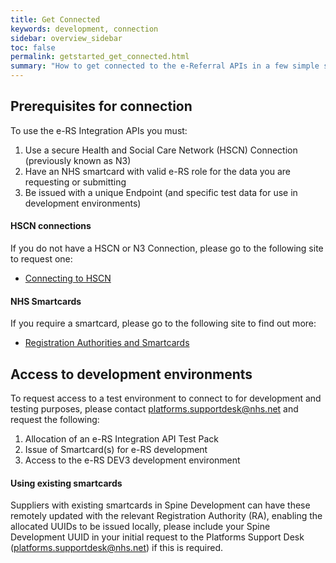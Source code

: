 ```yaml
---
title: Get Connected
keywords: development, connection
sidebar: overview_sidebar
toc: false
permalink: getstarted_get_connected.html
summary: "How to get connected to the e-Referral APIs in a few simple steps"
---
```


## Prerequisites for connection

To use the e-RS Integration APIs you must:

1. Use a secure Health and Social Care Network (HSCN) Connection (previously known as N3)
2. Have an NHS smartcard with valid e-RS role for the data you are requesting or submitting
3. Be issued with a unique Endpoint (and specific test data for use in development environments)

#### HSCN connections ##

If you do not have a HSCN or N3 Connection, please go to the following site to request one:

* [Connecting to HSCN](https://digital.nhs.uk/health-social-care-network/new-to-hscn/connecting-to-HSCN)

#### NHS Smartcards

If you require a smartcard, please go to the following site to find out more:

* [Registration Authorities and Smartcards](https://digital.nhs.uk/Registration-Authorities-and-Smartcards)  


## Access to development environments ##
To request access to a test environment to connect to for development and testing purposes, please contact [platforms.supportdesk@nhs.net](mailto:platforms.supportdesk@nhs.net) and request the following:

1. Allocation of an e-RS Integration API Test Pack
2. Issue of Smartcard(s) for e-RS development
3. Access to the e-RS DEV3 development environment

#### Using existing smartcards
Suppliers with existing smartcards in Spine Development can have these remotely updated with the relevant Registration Authority (RA), enabling the allocated UUIDs to be issued locally, please include your Spine Development UUID in your initial request to the Platforms Support Desk (platforms.supportdesk@nhs.net) if this is required.

<!-- ## Further details on connecting

#### Generating a Certificate Signing Request

You will also need to generate and submit a Certificate Signing Request (CSR) and a Private Key to obtain an endpoint certificate for the requested FQDN.

1. The CSR must have a key length of 2048.
2. The common name must be set to the FQDN value.

We recommend using [OpenSSL](http://slproweb.com/products/Win32OpenSSL.html) for this.

Once installed, Open Command Prompt and run the below command to configure the `openssl.cfg` file:

```shell
C:\OpenSSL-Win32\bin>set OPENSSL_CONF=C:\OpenSSL-Win32\bin\openssl.cfg
```

Change the directory to `C:\OpenSSL-Win32\bin` and run the below command to generate the CSR by replacing _"Test-FQDN"_ and the org code, e.g. _"O=ROB"_, with yours:

```shell
openssl req -new -newkey rsa:2048 -nodes -out Test-FQDN.cfh.nhs.uk.csr -keyout Test-FQDN.cfh.nhs.uk.key -subj "/C=GB/ST=/L=na/O=ROB/OU=na/CN=Test-FQDN.cfh.nhs.uk"
```

The CSR along with the private key will be generated and available in `C:\OpenSSL-Win32\bin` folder as per the above FQDN details.

Please specify alongside the request to the Platforms Support Desk the need to be allocated a ‘NHS e-RS-API Testing Pack’.

#### Registry Settings ##

Please install “IAConfig2.msi” by downloading the IAConfig.zip archive from [http://nww.hscic.gov.uk/dir/downloads/index.html#ia_config](http://nww.hscic.gov.uk/dir/downloads/index.html#ia_config) (Can only be accessed via N3)

Once installed you should be able to apply the DEV Registry settings to access the e-RS/DEV1 environment.

#### Identity Agent ##

Please install the Identity Agent and Middleware from [http://nww.hscic.gov.uk/dir/downloads/index.html](http://nww.hscic.gov.uk/dir/downloads/index.html) (Can only be accessed via HSCN/N3)

#### Unblocking IP addresses ##

If you want to unblock certain IP addresses as part of this process, please email the [Platforms Support Desk](platforms.supportdesk@nhs.net).

#### Installing ROOT and SUBCA Certificates

Once you have received a certificate from our Platforms Support Desk you will need to follow a few simple steps that will allow you to begin your e-Referral Service Integration journey.

You need to install ROOT and SUBCA certificates, download the [Certificate Installation Guide](https://developer.nhs.uk/wp-content/uploads/2018/01/Install-ROOTCA-and-SUBCA-certificates-v1.0.pdf) for more details. -->
